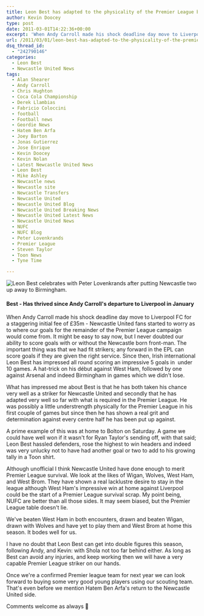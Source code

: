 ```yaml
---
title: Leon Best has adapted to the physicality of the Premier League brilliantly
author: Kevin Doocey
type: post
date: 2011-03-01T14:22:36+00:00
excerpt: 'When Andy Carroll made his shock deadline day move to Liverpool FC for a staggering initial fee of £35m - Newcastle United fans..'
url: /2011/03/01/leon-best-has-adapted-to-the-physicality-of-the-premier-league-brilliantly/
dsq_thread_id:
  - "242790146"
categories:
  - Leon Best
  - Newcastle United News
tags:
  - Alan Shearer
  - Andy Carroll
  - Chris Hughton
  - Coca Cola Championship
  - Derek Llambias
  - Fabricio Coloccini
  - football
  - Football news
  - Geordie News
  - Hatem Ben Arfa
  - Joey Barton
  - Jonas Gutierrez
  - Jose Enrique
  - Kevin Doocey
  - Kevin Nolan
  - Latest Newcastle United News
  - Leon Best
  - Mike Ashley
  - Newcastle news
  - Newcastle site
  - Newcastle Transfers
  - Newcastle United
  - Newcastle United Blog
  - Newcastle United Breaking News
  - Newcastle United Latest News
  - Newcastle United News
  - NUFC
  - NUFC Blog
  - Peter Lovenkrands
  - Premier League
  - Steven Taylor
  - Toon News
  - Tyne Time

---
```

![Leon Best celebrates with Peter Lovenkrands after putting Newcastle two up away to Birmingham.](http://www.tynetime.com/wp-content/uploads/2011/03/Leon_Best_Birmingham.jpg "Leon_Best_Peter_Lovenkrands")

#### Best - Has thrived since Andy Carroll's departure to Liverpool in January

When Andy Carroll made his shock deadline day move to Liverpool FC for a staggering initial fee of £35m - Newcastle United fans started to worry as to where our goals for the remainder of the Premier League campaign would come from. It might be easy to say now, but I never doubted our ability to score goals with or without the Newcastle born front-man. The important thing  was that we had fit strikers; any forward in the EPL can score goals if they are given the right service. Since then, Irish international Leon Best has impressed all round scoring an impressive 5 goals in  under 10 games. A hat-trick on his début against West Ham, followed by one against Arsenal and indeed Birmingham in games which we didn't lose.

What has impressed me about Best is that he has both taken his chance very well as a striker for Newcastle United and secondly that he has adapted very well so far with what is required in the Premier League. He was possibly a little understrength physically for the Premier League in his first couple of games but since then he has shown a real grit and determination against every centre half he has been put up against.

A prime example of this was at home to Bolton on Saturday. A game we could have well won if it wasn't for Ryan Taylor's sending off, with that said; Leon Best hassled defenders, rose the highest to win headers and indeed was very unlucky not to have had another goal or two to add to his growing tally in a Toon shirt.

Although unofficial I think Newcastle United have done enough to merit Premier League survival. We look at the likes of Wigan, Wolves, West Ham, and West Brom. They have shown a real lacklustre desire to stay in the league although West Ham's impressive win at home against Liverpool could be the start of a Premier League survival scrap. My point being, NUFC are better than all those sides. It may seem biased, but the Premier League table doesn't lie.

We've beaten West Ham in both encounters, drawn and beaten Wigan, drawn with Wolves and have yet to play them and West Brom at home this season. It bodes well for us.

I have no doubt that Leon Best can get into double figures this season, following Andy, and Kevin: with Shola not too far behind either. As long as Best can avoid any injuries, and keep working then we will have a very capable Premier League striker on our hands.

Once we're a confirmed Premier league team for next year we can look forward to buying some very good young players using our scouting team. That's even before we mention Hatem Ben Arfa's return to the Newcastle United side.

Comments welcome as always 🙂
